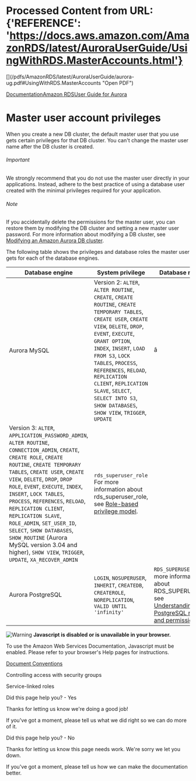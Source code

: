 # Processed Content from URL: {'REFERENCE': 'https://docs.aws.amazon.com/AmazonRDS/latest/AuroraUserGuide/UsingWithRDS.MasterAccounts.html'}

[](/pdfs/AmazonRDS/latest/AuroraUserGuide/aurora-
ug.pdf#UsingWithRDS.MasterAccounts "Open PDF")

[Documentation](/index.html)[Amazon RDS](/rds/index.html)[User Guide for
Aurora](CHAP_AuroraOverview.html)

# Master user account privileges

When you create a new DB cluster, the default master user that you use gets
certain privileges for that DB cluster. You can't change the master user name
after the DB cluster is created.

###### Important

We strongly recommend that you do not use the master user directly in your
applications. Instead, adhere to the best practice of using a database user
created with the minimal privileges required for your application.

###### Note

If you accidentally delete the permissions for the master user, you can
restore them by modifying the DB cluster and setting a new master user
password. For more information about modifying a DB cluster, see [Modifying an
Amazon Aurora DB cluster](./Aurora.Modifying.html).

The following table shows the privileges and database roles the master user
gets for each of the database engines.

Database engine | System privilege | Database role  
---|---|---  
Aurora MySQL |  Version 2: `ALTER`, `ALTER ROUTINE`, `CREATE`, `CREATE ROUTINE`, `CREATE TEMPORARY TABLES`, `CREATE USER`, `CREATE VIEW`, `DELETE`, `DROP`, `EVENT`, `EXECUTE`, `GRANT OPTION`, `INDEX`, `INSERT`, `LOAD FROM S3`, `LOCK TABLES`, `PROCESS`, `REFERENCES`, `RELOAD`, `REPLICATION CLIENT`, `REPLICATION SLAVE`, `SELECT`, `SELECT INTO S3`, `SHOW DATABASES`, `SHOW VIEW`, `TRIGGER`, `UPDATE` | â  
Version 3: `ALTER`, `APPLICATION_PASSWORD_ADMIN`, `ALTER ROUTINE`, `CONNECTION_ADMIN`, `CREATE`, `CREATE ROLE`, `CREATE ROUTINE`, `CREATE TEMPORARY TABLES`, `CREATE USER`, `CREATE VIEW`, `DELETE`, `DROP`, `DROP ROLE`, `EVENT`, `EXECUTE`, `INDEX`, `INSERT`, `LOCK TABLES`, `PROCESS`, `REFERENCES`, `RELOAD`, `REPLICATION CLIENT`, `REPLICATION SLAVE`, `ROLE_ADMIN`, `SET_USER_ID`, `SELECT`, `SHOW DATABASES`, `SHOW_ROUTINE` (Aurora MySQL version 3.04 and higher), `SHOW VIEW`, `TRIGGER`, `UPDATE`, `XA_RECOVER_ADMIN` |  `rds_superuser_role` For more information about rds_superuser_role, see [Role-based privilege model](./AuroraMySQL.Compare-80-v3.html#AuroraMySQL.privilege-model).  
Aurora PostgreSQL | `LOGIN`, `NOSUPERUSER`, `INHERIT`, `CREATEDB`, `CREATEROLE`, `NOREPLICATION`, `VALID UNTIL 'infinity'` | `RDS_SUPERUSER` For more information about RDS_SUPERUSER, see [Understanding PostgreSQL roles and permissions](./Appendix.PostgreSQL.CommonDBATasks.Roles.html).  
  
![Warning](https://d1ge0kk1l5kms0.cloudfront.net/images/G/01/webservices/console/warning.png)
**Javascript is disabled or is unavailable in your browser.**

To use the Amazon Web Services Documentation, Javascript must be enabled.
Please refer to your browser's Help pages for instructions.

[Document Conventions](/general/latest/gr/docconventions.html)

Controlling access with security groups

Service-linked roles

Did this page help you? - Yes

Thanks for letting us know we're doing a good job!

If you've got a moment, please tell us what we did right so we can do more of
it.

Did this page help you? - No

Thanks for letting us know this page needs work. We're sorry we let you down.

If you've got a moment, please tell us how we can make the documentation
better.

